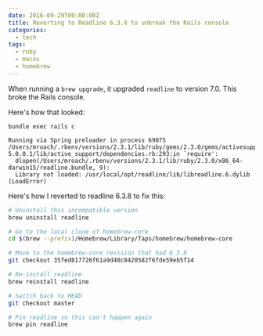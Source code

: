 ```yaml
---
date: 2016-09-29T00:00:00Z
title: Reverting to Readline 6.3.8 to unbreak the Rails console
categories:
  - tech
tags:
  - ruby
  - macos
  - homebrew
---
```


When running a `brew upgrade`, it upgraded `readline` to version 7.0. This
broke the Rails console.

<!--more-->

Here's how that looked:

```shell
bundle exec rails c

Running via Spring preloader in process 69075
/Users/mroach/.rbenv/versions/2.3.1/lib/ruby/gems/2.3.0/gems/activesupport-5.0.0.1/lib/active_support/dependencies.rb:293:in `require':
  dlopen(/Users/mroach/.rbenv/versions/2.3.1/lib/ruby/2.3.0/x86_64-darwin15/readline.bundle, 9):
  Library not loaded: /usr/local/opt/readline/lib/libreadline.6.dylib (LoadError)
```

Here's how I reverted to readline 6.3.8 to fix this:

```bash
# Uninstall this incompatible version
brew uninstall readline

# Go to the local clone of homebrew-core
cd $(brew --prefix)/Homebrew/Library/Taps/homebrew/homebrew-core

# Move to the homebrew-core revision that had 6.3.8
git checkout 35fed817726f61a9d40c8420582f6fde59eb5f14

# Re-install readline
brew reinstall readline

# Switch back to HEAD
git checkout master

# Pin readline so this can't happen again
brew pin readline
```

